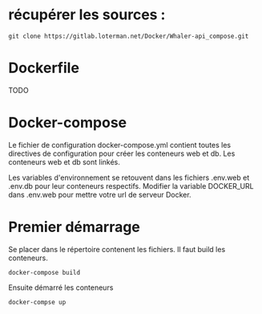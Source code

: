 # récupérer les sources :
```git clone https://gitlab.loterman.net/Docker/Whaler-api_compose.git ```

# Dockerfile
TODO

# Docker-compose
Le fichier de configuration docker-compose.yml contient toutes les directives de configuration pour créer les conteneurs web et db.
Les conteneurs web et db sont linkés.

Les variables d'environnement se retouvent dans les fichiers .env.web et .env.db pour leur conteneurs respectifs.
Modifier la variable DOCKER_URL dans .env.web pour mettre votre url de serveur Docker.

# Premier démarrage

Se placer dans le répertoire contenent les fichiers.
Il faut build les conteneurs.

```docker-compose build```

Ensuite démarré les conteneurs 

```docker-compse up```